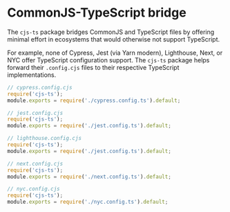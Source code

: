 # CommonJS-TypeScript bridge

The `cjs-ts` package bridges CommonJS and TypeScript files by offering minimal
effort in ecosystems that would otherwise not support TypeScript.

For example, none of Cypress, Jest (via Yarn modern), Lighthouse, Next, or NYC
offer TypeScript configuration support. The `cjs-ts` package helps forward their
`.config.cjs` files to their respective TypeScript implementations.

```cjs
// cypress.config.cjs
require('cjs-ts');
module.exports = require('./cypress.config.ts').default;
```

```cjs
// jest.config.cjs
require('cjs-ts');
module.exports = require('./jest.config.ts').default;
```

```cjs
// lighthouse.config.cjs
require('cjs-ts');
module.exports = require('./jest.config.ts').default;
```

```cjs
// next.config.cjs
require('cjs-ts');
module.exports = require('./next.config.ts').default;
```

```cjs
// nyc.config.cjs
require('cjs-ts');
module.exports = require('./nyc.config.ts').default;
```
